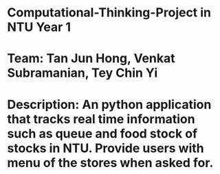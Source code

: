 # Computational-Thinking-Project in NTU Year 1 
# Team: Tan Jun Hong, Venkat Subramanian, Tey Chin Yi 
# Description: An python application that tracks real time information such as queue and food stock of stocks in NTU. Provide users with menu of the stores when asked for.
